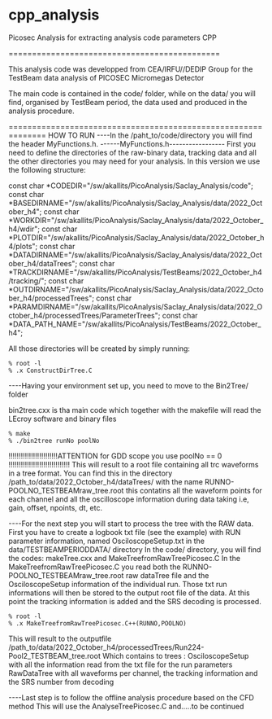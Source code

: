 # cpp_analysis
Picosec Analysis for extracting analysis code parameters CPP

=============================================

This analysis code was developped from CEA/IRFU//DEDIP Group
for the TestBeam data analysis of PICOSEC Micromegas Detector

The main code is contained in the code/ folder,
while on the data/ you will find, organised by TestBeam period,
the data used and produced in the analysis procedure.


==============================================================
HOW TO RUN
----In the /paht_to/code/directory you will find the header MyFunctions.h.
------MyFunctions.h-----------------
First you need to define the directories of the raw-binary data, tracking data
and all the other directories you may need for your analysis.
In this version we use the following structure:


const char *CODEDIR="/sw/akallits/PicoAnalysis/Saclay_Analysis/code";
const char *BASEDIRNAME="/sw/akallits/PicoAnalysis/Saclay_Analysis/data/2022_October_h4";
const char *WORKDIR="/sw/akallits/PicoAnalysis/Saclay_Analysis/data/2022_October_h4/wdir";
const char *PLOTDIR="/sw/akallits/PicoAnalysis/Saclay_Analysis/data/2022_October_h4/plots";
const char *DATADIRNAME="/sw/akallits/PicoAnalysis/Saclay_Analysis/data/2022_October_h4/dataTrees";
const char *TRACKDIRNAME="/sw/akallits/PicoAnalysis/TestBeams/2022_October_h4/tracking/";
const char *OUTDIRNAME="/sw/akallits/PicoAnalysis/Saclay_Analysis/data/2022_October_h4/processedTrees";
const char *PARAMDIRNAME="/sw/akallits/PicoAnalysis/Saclay_Analysis/data/2022_October_h4/processedTrees/ParameterTrees";
const char *DATA_PATH_NAME="/sw/akallits/PicoAnalysis/TestBeams/2022_October_h4";


All those directories will be created by simply running:

    % root -l
    % .x ConstructDirTree.C
----Having your environment set up, you need to move to the Bin2Tree/ folder


bin2tree.cxx is tha main code which together with the makefile
will read the LEcroy software and binary files

    % make
    % ./bin2tree runNo poolNo


!!!!!!!!!!!!!!!!!!!!!!!!ATTENTION for GDD scope you use poolNo == 0 !!!!!!!!!!!!!!!!!!!!!!!!!!!!!!
This will result to a root file containing all trc waveforms in a tree format.
You can find this in the directory
/path_to/data/2022_October_h4/dataTrees/
with the name RUNNO-POOLNO_TESTBEAMraw_tree.root
this contatins all the waveform points for each channel and all the oscilloscope information during data taking
i.e, gain, offset, npoints, dt, etc.

----For the next step you will start to process the tree with the RAW data.
First you have to create a logbook txt file (see the example) with RUN parameter information,
named OsciloscopeSetup.txt in the data/TESTBEAMPERIODDATA/ directory
In the code/ directory, you will find the codes: makeTree.cxx and MakeTreefromRawTreePicosec.C
In the MakeTreefromRawTreePicosec.C you read both the RUNNO-POOLNO_TESTBEAMraw_tree.root raw dataTree file
and the OsciloscopeSetup information of the individual run.
Those txt run informations will then be stored to the output root file of the data.
At this point the tracking information is added and the SRS decoding is processed.

    % root -l  
    % .x MakeTreefromRawTreePicosec.C++(RUNNO,POOLNO)
This will result to the outputfile /path_to/data/2022_October_h4/processedTrees/Run224-Pool2_TESTBEAM_tree.root
Which contains to trees :
OsciloscopeSetup with all the information read from the txt file for the run parameters
RawDataTree with all waveforms per channel, the tracking information and the SRS number from decoding

----Last step is to follow the offline analysis procedure based on the CFD method
This will use the AnalyseTreePicosec.C and.....to be continued
